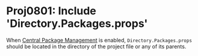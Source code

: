 # Proj0801: Include 'Directory.Packages.props'
When [Central Package Management](Proj0800.md) is enabled,
`Directory.Packages.props` should be located in the directory of the project
file or any of its parents.

